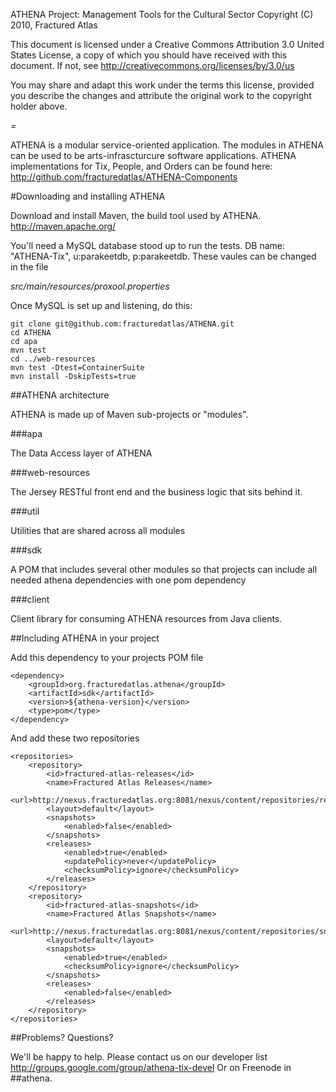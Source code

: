 ATHENA Project: Management Tools for the Cultural Sector
Copyright (C) 2010, Fractured Atlas

This document is licensed under a Creative Commons Attribution 3.0 United
States License, a copy of which you should have received with this
document. If not, see http://creativecommons.org/licenses/by/3.0/us

You may share and adapt this work under the terms this license, provided
you describe the changes and attribute the original work to the copyright
holder above.

=

ATHENA is a modular service-oriented application.  The modules in ATHENA can be used to be arts-infrascturcure software applications.  ATHENA implementations for Tix, People, and Orders can be found here: <http://github.com/fracturedatlas/ATHENA-Components>

#Downloading and installing ATHENA

Download and install Maven, the build tool used by ATHENA.  <http://maven.apache.org/>

You'll need a MySQL database stood up to run the tests.  DB name: "ATHENA-Tix", u:parakeetdb, p:parakeetdb.  These vaules can be changed in the file

*src/main/resources/proxool.properties*

Once MySQL is set up and listening, do this:

	git clone git@github.com:fracturedatlas/ATHENA.git
	cd ATHENA
	cd apa
	mvn test
	cd ../web-resources
	mvn test -Dtest=ContainerSuite
	mvn install -DskipTests=true
	
##ATHENA architecture

ATHENA is made up of Maven sub-projects or "modules".

###apa

The Data Access layer of ATHENA

###web-resources

The Jersey RESTful front end and the business logic that sits behind it.

###util

Utilities that are shared across all modules

###sdk

A POM that includes several other modules so that projects can include all needed athena dependencies with one pom dependency

###client

Client library for consuming ATHENA resources from Java clients.

##Including ATHENA in your project

Add this dependency to your projects POM file

	<dependency>
	    <groupId>org.fracturedatlas.athena</groupId>
	    <artifactId>sdk</artifactId>
	    <version>${athena-version}</version>
	    <type>pom</type>
	</dependency>
	
And add these two repositories

	<repositories>
	    <repository>
	        <id>fractured-atlas-releases</id>
	        <name>Fractured Atlas Releases</name>
	        <url>http://nexus.fracturedatlas.org:8081/nexus/content/repositories/releases/</url>
	        <layout>default</layout>
	        <snapshots>
	            <enabled>false</enabled>
	        </snapshots>
	        <releases>
	            <enabled>true</enabled>
	            <updatePolicy>never</updatePolicy>
	            <checksumPolicy>ignore</checksumPolicy>
	        </releases>
	    </repository>
	    <repository>
	        <id>fractured-atlas-snapshots</id>
	        <name>Fractured Atlas Snapshots</name>
	        <url>http://nexus.fracturedatlas.org:8081/nexus/content/repositories/snapshots/</url>
	        <layout>default</layout>
	        <snapshots>
	            <enabled>true</enabled>
	            <checksumPolicy>ignore</checksumPolicy>
	        </snapshots>
	        <releases>
	            <enabled>false</enabled>
	        </releases>
	    </repository>
	</repositories>

##Problems? Questions?

We'll be happy to help.  Please contact us on our developer list <http://groups.google.com/group/athena-tix-devel> Or on Freenode in ##athena.